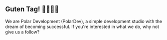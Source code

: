 ## Guten Tag! 👋🏻🇩🇪
We are Polar Development (PolarDev), a simple development studio with the dream of becoming successful. If you're interested in what we do, why not give us a follow?

